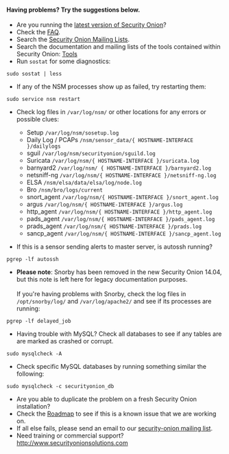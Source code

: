 #### Having problems?  Try the suggestions below. ####

  * Are you running the [latest version of Security Onion](Upgrade)?
  * Check the [FAQ](FAQ).
  * Search the [Security Onion Mailing Lists](MailingLists).
  * Search the documentation and mailing lists of the tools contained within Security Onion: [Tools](Tools)
  * Run `sostat` for some diagnostics:
```
sudo sostat | less
```
  * If any of the NSM processes show up as failed, try restarting them:
```
sudo service nsm restart
```
  * Check log files in `/var/log/nsm/` or other locations for any errors or possible clues:


    *  Setup          `/var/log/nsm/sosetup.log`
    *  Daily Log / PCAPs      `/nsm/sensor_data/{ HOSTNAME-INTERFACE }/dailylogs`
    *  sguil           `/var/log/nsm/securityonion/sguild.log`
    *  Suricata        `/var/log/nsm/{ HOSTNAME-INTERFACE }/suricata.log`
    *  barnyard2       `/var/log/nsm/ { HOSTNAME-INTERFACE }/barnyard2.log`
    *  netsniff-ng     `/var/log/nsm/{ HOSTNAME-INTERFACE }/netsniff-ng.log`
    *  ELSA            `/nsm/elsa/data/elsa/log/node.log`
    *  Bro              `/nsm/bro/logs/current`
    *  snort_agent      `/var/log/nsm/{ HOSTNAME-INTERFACE }/snort_agent.log`
    *  argus            `/var/log/nsm/{ HOSTNAME-INTERFACE }/argus.log`
    *  http_agent       `/var/log/nsm/{ HOSTNAME-INTERFACE }/http_agent.log`
    *  pads_agent       `/var/log/nsm/{ HOSTNAME-INTERFACE }/pads_agent.log`
    *  prads_agent      `/var/log/nsm/{ HOSTNAME-INTERFACE }/prads.log`
    *  sancp_agent      `/var/log/nsm/{ HOSTNAME-INTERFACE }/sancp_agent.log`

* If this is a sensor sending alerts to master server, is autossh running?
```
pgrep -lf autossh
```
  * **Please note**: Snorby has been removed in the new Security Onion 14.04, but this note is left here for legacy documentation purposes.<br/><br/> 
If you're having problems with Snorby, check the log files in `/opt/snorby/log/` and `/var/log/apache2/` and see if its processes are running:
```
pgrep -lf delayed_job
```

 * Having trouble with MySQL?  Check all databases to see if any tables are are marked as crashed or corrupt.
```
sudo mysqlcheck -A
```
 * Check specific MySQL databases by running something similar the following:
```
sudo mysqlcheck -c securityonion_db
```

  * Are you able to duplicate the problem on a fresh Security Onion installation?
  * Check the [Roadmap](Roadmap) to see if this is a known issue that we are working on.
  * If all else fails, please send an email to our [security-onion mailing list](MailingLists).
  * Need training or commercial support?  http://www.securityonionsolutions.com
